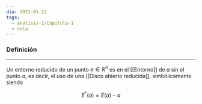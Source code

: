 ```yaml
---
dia: 2023-01-22
tags:
  - analisis-2/Capitulo-1
  - nota
---
```

### Definición
---
Un entorno reducido de un punto $a \in \mathbb{R}^n$ es en el [[Entorno]] de $a$ sin el punto $a$, es decir, el uso de una [[Disco abierto reducida]], simbólicamente siendo

$$ E^*(a) = E(a) - {a} $$